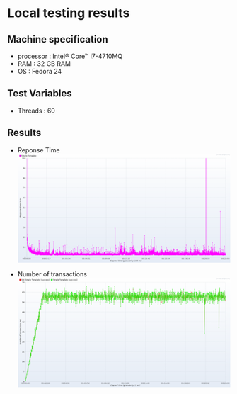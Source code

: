 # Local testing results
## Machine specification
* processor : Intel® Core™ i7-4710MQ 
* RAM : 32 GB RAM
* OS : Fedora 24

## Test Variables

* Threads : 60

## Results
* Reponse Time
![Response Time](assets/reponse.png)

* Number of transactions
![Number of transactions](assets/transactions.png)